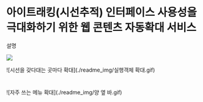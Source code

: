 # 아이트래킹(시선추적) 인터페이스 사용성을 극대화하기 위한 웹 콘텐츠 자동확대 서비스

설명



<img src="./readme_img/실행객체 확대.gif"  width="" height="">   







![시선을 갖다대는 곳마다 확대](./readme_img/실행객체 확대.gif)



#



![자주 쓰는 메뉴 확대](./readme_img/양 옆 바.gif)